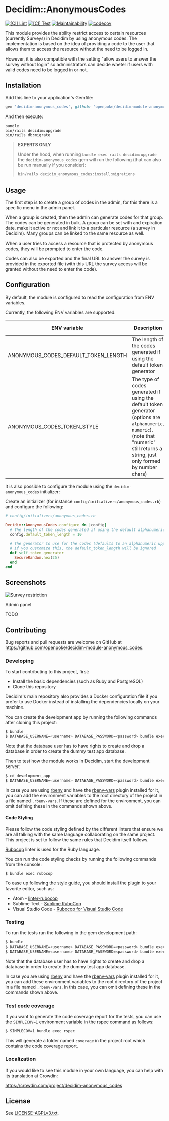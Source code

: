 # Decidim::AnonymousCodes

[![[CI] Lint](https://github.com/openpoke/decidim-module-anonymous_codes/actions/workflows/lint.yml/badge.svg)](https://github.com/openpoke/decidim-module-anonymous_codes/actions/workflows/lint.yml)
[![[CI] Test](https://github.com/openpoke/decidim-module-anonymous_codes/actions/workflows/test.yml/badge.svg)](https://github.com/openpoke/decidim-module-anonymous_codes/actions/workflows/test.yml)
[![Maintainability](https://api.codeclimate.com/v1/badges/c6a5d8808df0ea76bc30/maintainability)](https://codeclimate.com/github/openpoke/decidim-module-anonymous_codes/maintainability)
[![codecov](https://codecov.io/gh/openpoke/decidim-module-anonymous_codes/graph/badge.svg?token=Hbc6Uq50qe)](https://codecov.io/gh/openpoke/decidim-module-anonymous_codes)

This module provides the ability restrict access to certain resources (currently Surveys) in Decidim by using anonymous codes. The implementation is based on the idea of providing a code to the user that allows them to access the resource without the need to be logged in.

However, it is also compatible with the setting "allow users to answer the survey without login" so administrators can decide wheter if users with valid codes need to be logged in or not.

## Installation

Add this line to your application's Gemfile:

```ruby
gem 'decidim-anonymous_codes', github: 'openpoke/decidim-module-anonymous_codes'

```

And then execute:

```bash
bundle
bin/rails decidim:upgrade
bin/rails db:migrate
```

> **EXPERTS ONLY**
>
> Under the hood, when running `bundle exec rails decidim:upgrade` the `decidim-anonymous_codes` gem will run the following (that can also be run manually if you consider):
> 
> ```bash
> bin/rails decidim_anonymous_codes:install:migrations
> ```

## Usage

The first step is to create a group of codes in the admin, for this there is a specific menu in the admin panel.

When a group is created, then the admin can generate codes for that group. The codes can be generated in bulk.
A group can be set with and expiration date, make it active or not and link it to a particular resource (a survey in Decidim). Many groups can be linked to the same resource as well.

When a user tries to access a resource that is protected by anonymous codes, they will be prompted to enter the code.

Codes can also be exported and the final URL to answer the survey is provided in the exported file (with this URL the survey access will be granted without the need to enter the code).

## Configuration

By default, the module is configured to read the configuration from ENV variables.

Currently, the following ENV variables are supported:

| ENV variable | Description | Default value |
| ------------ | ----------- |-------|
| ANONYMOUS_CODES_DEFAULT_TOKEN_LENGTH | The length of the codes generated if using the default token generator | `10` |
| ANONYMOUS_CODES_TOKEN_STYLE | The type of codes generated if using the default token generator (options are `alphanumeric`, `numeric`). (note that "numeric" still returns a string, just only formed by number chars) | `alphanumeric` |

It is also possible to configure the module using the `decidim-anonymous_codes` initializer:

Create an initializer (for instance `config/initializers/anonymous_codes.rb`) and configure the following:

```ruby
# config/initializers/anonymous_codes.rb

Decidim::AnonymousCodes.configure do |config|
  # The length of the codes generated if using the default alphanumeric generator
  config.default_token_length = 10

  # The generator to use for the codes (defaults to an alphanumeric uppercase string of length "default_token_length")
  # if you customize this, the default_token_length will be ignored
  def self.token_generator
    SecureRandom.hex(25)
  end
end
```

## Screenshots

![Survey restriction](docs/surveys.png)

Admin panel

TODO

## Contributing

Bug reports and pull requests are welcome on GitHub at https://github.com/openpoke/decidim-module-anonymous_codes.

### Developing

To start contributing to this project, first:

- Install the basic dependencies (such as Ruby and PostgreSQL)
- Clone this repository

Decidim's main repository also provides a Docker configuration file if you
prefer to use Docker instead of installing the dependencies locally on your
machine.

You can create the development app by running the following commands after
cloning this project:

```bash
$ bundle
$ DATABASE_USERNAME=<username> DATABASE_PASSWORD=<password> bundle exec rake development_app
```

Note that the database user has to have rights to create and drop a database in
order to create the dummy test app database.

Then to test how the module works in Decidim, start the development server:

```bash
$ cd development_app
$ DATABASE_USERNAME=<username> DATABASE_PASSWORD=<password> bundle exec rails s
```

In case you are using [rbenv](https://github.com/rbenv/rbenv) and have the
[rbenv-vars](https://github.com/rbenv/rbenv-vars) plugin installed for it, you
can add the environment variables to the root directory of the project in a file
named `.rbenv-vars`. If these are defined for the environment, you can omit
defining these in the commands shown above.

#### Code Styling

Please follow the code styling defined by the different linters that ensure we
are all talking with the same language collaborating on the same project. This
project is set to follow the same rules that Decidim itself follows.

[Rubocop](https://rubocop.readthedocs.io/) linter is used for the Ruby language.

You can run the code styling checks by running the following commands from the
console:

```
$ bundle exec rubocop
```

To ease up following the style guide, you should install the plugin to your
favorite editor, such as:

- Atom - [linter-rubocop](https://atom.io/packages/linter-rubocop)
- Sublime Text - [Sublime RuboCop](https://github.com/pderichs/sublime_rubocop)
- Visual Studio Code - [Rubocop for Visual Studio Code](https://github.com/misogi/vscode-ruby-rubocop)

### Testing

To run the tests run the following in the gem development path:

```bash
$ bundle
$ DATABASE_USERNAME=<username> DATABASE_PASSWORD=<password> bundle exec rake test_app
$ DATABASE_USERNAME=<username> DATABASE_PASSWORD=<password> bundle exec rspec
```

Note that the database user has to have rights to create and drop a database in
order to create the dummy test app database.

In case you are using [rbenv](https://github.com/rbenv/rbenv) and have the
[rbenv-vars](https://github.com/rbenv/rbenv-vars) plugin installed for it, you
can add these environment variables to the root directory of the project in a
file named `.rbenv-vars`. In this case, you can omit defining these in the
commands shown above.

### Test code coverage

If you want to generate the code coverage report for the tests, you can use
the `SIMPLECOV=1` environment variable in the rspec command as follows:

```bash
$ SIMPLECOV=1 bundle exec rspec
```

This will generate a folder named `coverage` in the project root which contains
the code coverage report.

### Localization

If you would like to see this module in your own language, you can help with its
translation at Crowdin:

https://crowdin.com/project/decidim-anonymous_codes

## License

See [LICENSE-AGPLv3.txt](LICENSE-AGPLv3.txt).
